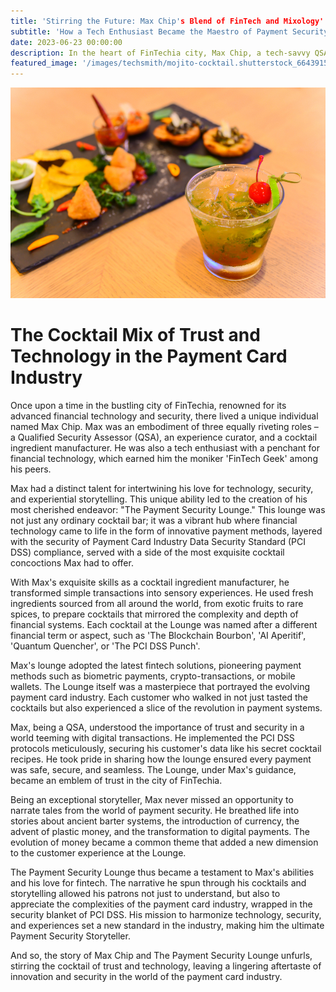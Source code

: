 ```yaml
---
title: 'Stirring the Future: Max Chip's Blend of FinTech and Mixology'
subtitle: 'How a Tech Enthusiast Became the Maestro of Payment Security and Cocktail Connoisseurship in FinTechia'
date: 2023-06-23 00:00:00
description: In the heart of FinTechia city, Max Chip, a tech-savvy QSA, cocktail ingredient manufacturer, and an experience curator, deftly blends his unique passions to create The Payment Security Lounge. This innovative establishment marries cutting-edge financial technology and meticulous payment security with experiential storytelling and exquisite cocktail creations. As the lounge patrons immerse themselves in the alluring cocktail flavors, they also delve into the depths of the ever-evolving payment card industry, gaining an appreciation for its complexity, innovation, and the importance of trust and security in digital transactions. Max Chip, with his harmonious fusion of technology, security, and experiences, has truly become the Payment Security Storyteller of FinTechia.
featured_image: '/images/techsmith/mojito-cocktail.shutterstock_664391506.jpg'
---
```


![](/images/techsmith/mojito-cocktail.shutterstock_664391506.jpg)

# The Cocktail Mix of Trust and Technology in the Payment Card Industry

Once upon a time in the bustling city of FinTechia, renowned for its advanced financial technology and security, there lived a unique individual named Max Chip. Max was an embodiment of three equally riveting roles – a Qualified Security Assessor (QSA), an experience curator, and a cocktail ingredient manufacturer. He was also a tech enthusiast with a penchant for financial technology, which earned him the moniker 'FinTech Geek' among his peers. 

Max had a distinct talent for intertwining his love for technology, security, and experiential storytelling. This unique ability led to the creation of his most cherished endeavor: "The Payment Security Lounge." This lounge was not just any ordinary cocktail bar; it was a vibrant hub where financial technology came to life in the form of innovative payment methods, layered with the security of Payment Card Industry Data Security Standard (PCI DSS) compliance, served with a side of the most exquisite cocktail concoctions Max had to offer.

With Max's exquisite skills as a cocktail ingredient manufacturer, he transformed simple transactions into sensory experiences. He used fresh ingredients sourced from all around the world, from exotic fruits to rare spices, to prepare cocktails that mirrored the complexity and depth of financial systems. Each cocktail at the Lounge was named after a different financial term or aspect, such as 'The Blockchain Bourbon', 'AI Aperitif', 'Quantum Quencher', or 'The PCI DSS Punch'.

Max's lounge adopted the latest fintech solutions, pioneering payment methods such as biometric payments, crypto-transactions, or mobile wallets. The Lounge itself was a masterpiece that portrayed the evolving payment card industry. Each customer who walked in not just tasted the cocktails but also experienced a slice of the revolution in payment systems.

Max, being a QSA, understood the importance of trust and security in a world teeming with digital transactions. He implemented the PCI DSS protocols meticulously, securing his customer's data like his secret cocktail recipes. He took pride in sharing how the lounge ensured every payment was safe, secure, and seamless. The Lounge, under Max's guidance, became an emblem of trust in the city of FinTechia.

Being an exceptional storyteller, Max never missed an opportunity to narrate tales from the world of payment security. He breathed life into stories about ancient barter systems, the introduction of currency, the advent of plastic money, and the transformation to digital payments. The evolution of money became a common theme that added a new dimension to the customer experience at the Lounge.

The Payment Security Lounge thus became a testament to Max's abilities and his love for fintech. The narrative he spun through his cocktails and storytelling allowed his patrons not just to understand, but also to appreciate the complexities of the payment card industry, wrapped in the security blanket of PCI DSS. His mission to harmonize technology, security, and experiences set a new standard in the industry, making him the ultimate Payment Security Storyteller.

And so, the story of Max Chip and The Payment Security Lounge unfurls, stirring the cocktail of trust and technology, leaving a lingering aftertaste of innovation and security in the world of the payment card industry.
